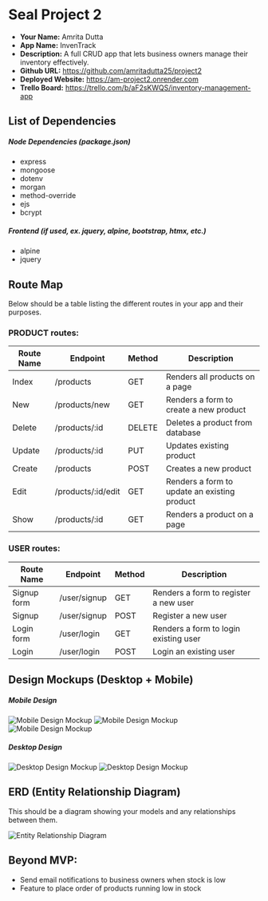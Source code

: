 # Seal Project 2

- **Your Name:** Amrita Dutta
- **App Name:** InvenTrack
- **Description:** A full CRUD app that lets business owners manage their inventory effectively.
- **Github URL:** https://github.com/amritadutta25/project2
- **Deployed Website:** https://am-project2.onrender.com
- **Trello Board:** https://trello.com/b/aF2sKWQS/inventory-management-app

## List of Dependencies

##### Node Dependencies (package.json)

- express
- mongoose
- dotenv
- morgan
- method-override
- ejs
- bcrypt

##### Frontend (if used, ex. jquery, alpine, bootstrap, htmx, etc.)

- alpine
- jquery

## Route Map

Below should be a table listing the different routes in your app and their purposes.

### PRODUCT routes:
| Route Name | Endpoint | Method | Description |
|------------|----------|--------|-------------|
| Index | /products | GET | Renders all products on a page|
| New | /products/new | GET | Renders a form to create a new product|
| Delete | /products/:id | DELETE | Deletes a product from database|
| Update | /products/:id | PUT | Updates existing product|
| Create | /products | POST | Creates a new product|
| Edit | /products/:id/edit | GET | Renders a form to update an existing product |
| Show | /products/:id | GET | Renders a product on a page|

### USER routes:
| Route Name | Endpoint | Method | Description |
|------------|----------|--------|-------------|
| Signup form | /user/signup | GET | Renders a form to register a new user |
| Signup | /user/signup | POST | Register a new user |
| Login form | /user/login | GET | Renders a form to login existing user |
| Login | /user/login | POST | Login an existing user |


## Design Mockups (Desktop + Mobile)

##### Mobile Design

![Mobile Design Mockup](./images/mockup3.png)
![Mobile Design Mockup](./images/mockup4.png)
![Mobile Design Mockup](./images/mockup5.png)

##### Desktop Design

![Desktop Design Mockup](./images/mockup1.png)
![Desktop Design Mockup](./images/mockup2.png)

## ERD (Entity Relationship Diagram)

This should be a diagram showing your models and any relationships between them.

![Entity Relationship Diagram](./images/Inventory_management_ERD.png)

## Beyond MVP:
- Send email notifications to business owners when stock is low
- Feature to place order of products running low in stock